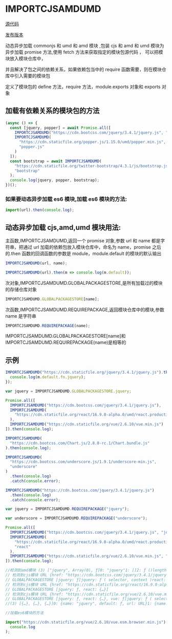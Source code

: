 # IMPORTCJSAMDUMD

[源代码 ](https://github.com/masx200/IMPORTCJSAMDUMD/blob/master/src/IMPORTCJSAMDUMD.js)

[发布版本](https://masx200.github.io/IMPORTCJSAMDUMD/dist/IMPORTCJSAMDUMD.js)

动态异步加载 commonjs 和 umd 和 amd 模块 ,包装 cjs 和 amd 和 umd 模块为异步加载 promise 方法,使用 fetch 方法来获取指定的模块包源代码
，
可以把模块放入模块仓库中，

并且解决了包之间的依赖关系，如果依赖包当中的 require 函数需要，则在模块仓库中引入需要的模块包

定义了模块包的 define 方法，require 方法，module.exports 对象和 exports 对象

## 加载有依赖关系的模块包的方法
```javascript
(async () => {
  const [jquery, popper] = await Promise.all([
    IMPORTCJSAMDUMD("https://cdn.bootcss.com/jquery/3.4.1/jquery.js", "jquery"),
    IMPORTCJSAMDUMD(
      "https://cdn.staticfile.org/popper.js/1.15.0/umd/popper.min.js",
      "popper.js"
    )
  ]);
  const bootstrap = await IMPORTCJSAMDUMD(
    "https://cdn.staticfile.org/twitter-bootstrap/4.3.1/js/bootstrap.js",
    "bootstrap"
  );
  console.log(jquery, popper, bootstrap);
})();
```

### 如果要动态异步加载 es6 模块,加载 es6 模块的方法:

```javascript
import(url).then(console.log);
```

## 动态异步加载 cjs,amd,umd 模块用法:

主函数,IMPORTCJSAMDUMD,返回一个 promise 对象,参数 url 和 name 都是字符串，把通过 url 加载的依赖包放入模块仓库中，命名为 name，promise 之后的.then 函数的回调函数的参数是 module，module.default 的模块的默认输出

```javascript
IMPORTCJSAMDUMD(url, name);

IMPORTCJSAMDUMD(url).then(m => console.log(m.default));
```

次对象,IMPORTCJSAMDUMD.GLOBALPACKAGESTORE,是所有加载过的模块的存储仓库对象

```javascript
IMPORTCJSAMDUMD.GLOBALPACKAGESTORE[name];
```

次函数,IMPORTCJSAMDUMD.REQUIREPACKAGE,返回模块仓库中的模块,参数 name 是字符串

```javascript
IMPORTCJSAMDUMD.REQUIREPACKAGE(name);
```

IMPORTCJSAMDUMD.GLOBALPACKAGESTORE[name]和 IMPORTCJSAMDUMD.REQUIREPACKAGE(name)是相等的

## 示例

```javascript
IMPORTCJSAMDUMD("https://cdn.staticfile.org/jquery/3.4.1/jquery.js").then(m => {
  console.log(m.default.fn.jquery);
});

var jquery = IMPORTCJSAMDUMD.GLOBALPACKAGESTORE.jquery;

Promise.all([
  IMPORTCJSAMDUMD("https://cdn.bootcss.com/jquery/3.4.1/jquery.js"),
  IMPORTCJSAMDUMD(
    "https://cdn.staticfile.org/react/16.9.0-alpha.0/umd/react.production.min.js"
  ),
  IMPORTCJSAMDUMD("https://cdn.staticfile.org/vue/2.6.10/vue.min.js")
]).then(console.log);

IMPORTCJSAMDUMD(
  "https://cdn.bootcss.com/Chart.js/2.8.0-rc.1/Chart.bundle.js"
).then(console.log);

IMPORTCJSAMDUMD(
  "https://cdn.bootcss.com/underscore.js/1.9.1/underscore-min.js",
  "underscore"
)
  .then(console.log)
  .catch(console.error);

IMPORTCJSAMDUMD("https://cdn.bootcss.com/jquery/3.4.1/jquery.js")
  .then(console.log)
  .catch(console.error);

var jquery = IMPORTCJSAMDUMD.REQUIREPACKAGE("jquery");

var underscore = IMPORTCJSAMDUMD.REQUIREPACKAGE("underscore");

Promise.all([
  IMPORTCJSAMDUMD("https://cdn.bootcss.com/jquery/3.4.1/jquery.js", "jquery"),
  IMPORTCJSAMDUMD(
    "https://cdn.staticfile.org/react/16.9.0-alpha.0/umd/react.production.min.js",
    "react"
  ),
  IMPORTCJSAMDUMD("https://cdn.staticfile.org/vue/2.6.10/vue.min.js", "vue")
]).then(console.log);

//检测到amd模块 (3) ["jquery", Array(0), ƒ]0: "jquery"1: []2: ƒ ()length: 3__proto__: Array(0)
// 检测到cjs模块 URL {href: "https://cdn.bootcss.com/jquery/3.4.1/jquery.js", origin: "https://cdn.bootcss.com", protocol: "https:", username: "", password: "", …}hash: ""host: "cdn.bootcss.com"hostname: "cdn.bootcss.com"href: "https://cdn.bootcss.com/jquery/3.4.1/jquery.js"origin: "https://cdn.bootcss.com"password: ""pathname: "/jquery/3.4.1/jquery.js"port: ""protocol: "https:"search: ""searchParams: URLSearchParams {}username: ""__proto__: URL
// GLOBALPACKAGESTORE [jquery: ƒ]jquery: ƒ ( selector, context )react: {Children: {…}, createRef: ƒ, Component: ƒ, PureComponent: ƒ, createContext: ƒ, …}vue: ƒ wn(e)length: 0__proto__: Array(0)
// 检测到cjs模块 URL {href: "https://cdn.staticfile.org/react/16.9.0-alpha.0/umd/react.production.min.js", origin: "https://cdn.staticfile.org", protocol: "https:", username: "", password: "", …}
// GLOBALPACKAGESTORE [jquery: ƒ, react: {…}]
// 检测到cjs模块 URL {href: "https://cdn.staticfile.org/vue/2.6.10/vue.min.js", origin: "https://cdn.staticfile.org", protocol: "https:", username: "", password: "", …}
// GLOBALPACKAGESTORE [jquery: ƒ, react: {…}, vue: ƒ]jquery: ƒ ( selector, context )react: {Children: {…}, createRef: ƒ, Component: ƒ, PureComponent: ƒ, createContext: ƒ, …}vue: ƒ wn(e)length: 0__proto__: Array(0)
//(3) [{…}, {…}, {…}]0: {name: "jquery", default: ƒ, url: URL}1: {name: "react", default: {…}, url: URL}2: {name: "vue", default: ƒ, url: URL}length: 3__proto__: Array(0)

//加载es6模块的方法

import("https://cdn.staticfile.org/vue/2.6.10/vue.esm.browser.min.js").then(
  console.log
);
```
